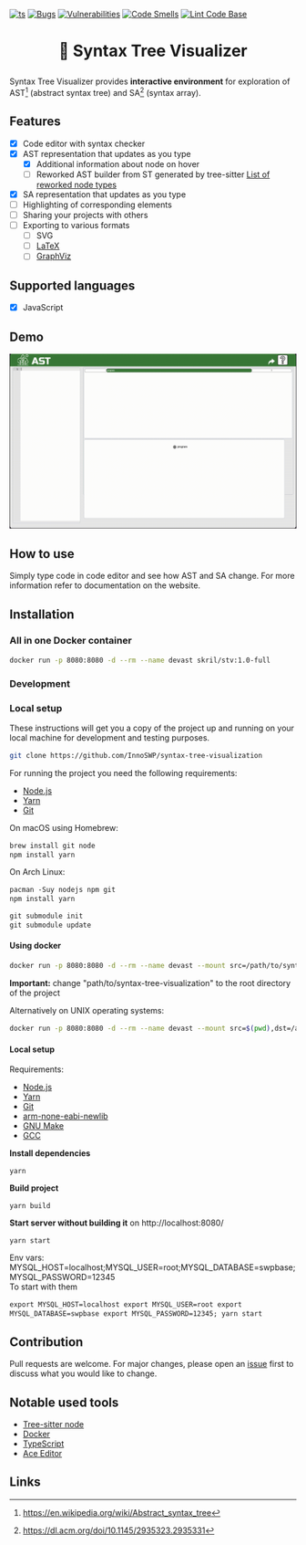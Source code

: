 [![ts](https://badgen.net/badge/-/TypeScript?icon=typescript&label&labelColor=blue&color=555555)](https://www.typescriptlang.org/)
[![Bugs](https://sonarcloud.io/api/project_badges/measure?project=InnoSWP_syntax-tree-visualization&metric=bugs)](https://sonarcloud.io/project/issues?resolved=false&types=BUG&id=InnoSWP_syntax-tree-visualization)
[![Vulnerabilities](https://sonarcloud.io/api/project_badges/measure?project=InnoSWP_syntax-tree-visualization&metric=vulnerabilities)](https://sonarcloud.io/project/issues?resolved=false&types=VULNERABILITY&id=InnoSWP_syntax-tree-visualization)
[![Code Smells](https://sonarcloud.io/api/project_badges/measure?project=InnoSWP_syntax-tree-visualization&metric=code_smells)](https://sonarcloud.io/project/issues?resolved=false&types=CODE_SMELL&id=InnoSWP_syntax-tree-visualization)
[![Lint Code Base](https://github.com/InnoSWP/syntax-tree-visualization/actions/workflows/liner.yml/badge.svg)](https://github.com/InnoSWP/syntax-tree-visualization/actions/workflows/liner.yml)

<h1>
	<p align="center">
	🌳 Syntax Tree Visualizer 
	</p>
</h1>

Syntax Tree Visualizer provides **interactive environment** for exploration of
AST[^1] (abstract syntax tree) and SA[^2] (syntax array).

## Features

-   [x] Code editor with syntax checker
-   [x] AST representation that updates as you type
    -   [x] Additional information about node on hover
    -   [ ] Reworked AST builder from ST generated by tree-sitter [List of reworked node types](/Knowledge%20base/JavaScript_Syntax_Tree_Nodes.md)
-   [x] SA representation that updates as you type
-   [ ] Highlighting of corresponding elements
-   [ ] Sharing your projects with others
-   [ ] Exporting to various formats
    -   [ ] SVG
    -   [ ] [LaTeX](https://www.latex-project.org/)
    -   [ ] [GraphViz](https://graphviz.org/)

## Supported languages

-   [x] JavaScript

## Demo

![Demo](./images/demo.gif)

## How to use

Simply type code in code editor and see how AST and SA change.
For more information refer to documentation on the website.

## Installation

### All in one Docker container

```sh
docker run -p 8080:8080 -d --rm --name devast skril/stv:1.0-full
```

### Development

### Local setup

These instructions will get you a copy of the project up and running on
your local machine for development and testing purposes.

```sh
git clone https://github.com/InnoSWP/syntax-tree-visualization
```

For running the project you need the following requirements:
- [Node.js](https://nodejs.org/en/)
- [Yarn](https://yarnpkg.com/getting-started/install)
- [Git](https://git-scm.com/downloads)

On macOS using Homebrew:

```shell
brew install git node
npm install yarn
```
On Arch Linux:

```shell
pacman -Suy nodejs npm git
npm install yarn
```

```
git submodule init
git submodule update
```

#### Using docker

```sh
docker run -p 8080:8080 -d --rm --name devast --mount src=/path/to/syntax-tree-visualization,dst=/app,type=bind skril/devast:archlinux
```

**Important:** change "path/to/syntax-tree-visualization" to the root directory of the project

Alternatively on UNIX operating systems:

```sh
docker run -p 8080:8080 -d --rm --name devast --mount src=$(pwd),dst=/app,type=bind skril/devast:archlinux
```

#### Local setup

Requirements:

- [Node.js](https://nodejs.org/en/)
- [Yarn](https://yarnpkg.com/getting-started/install)
- [Git](https://git-scm.com/downloads)
- [arm-none-eabi-newlib](https://archlinux.org/packages/community/any/arm-none-eabi-newlib/)
- [GNU Make](https://www.gnu.org/software/make/)
- [GCC](https://gcc.gnu.org/)

**Install dependencies**
```shell
yarn
 ```
**Build project**

```shell
yarn build
```
**Start server without building it** on http://localhost:8080/
```shell
yarn start
```
Env vars: MYSQL_HOST=localhost;MYSQL_USER=root;MYSQL_DATABASE=swpbase;MYSQL_PASSWORD=12345</br>
To start with them
```shell
export MYSQL_HOST=localhost export MYSQL_USER=root export MYSQL_DATABASE=swpbase export MYSQL_PASSWORD=12345; yarn start
```

## Contribution

Pull requests are welcome. For major changes, please open an
[issue](https://github.com/InnoSWP/syntax-tree-visualization/issues/new) first
to discuss what you would like to change.

## Notable used tools

- [Tree-sitter node](https://github.com/tree-sitter/node-tree-sitter)
- [Docker](https://www.docker.com/)
- [TypeScript](https://www.typescriptlang.org/)
- [Ace Editor](https://ace.c9.io/)

## Links

[^1]: https://en.wikipedia.org/wiki/Abstract_syntax_tree
[^2]: https://dl.acm.org/doi/10.1145/2935323.2935331
